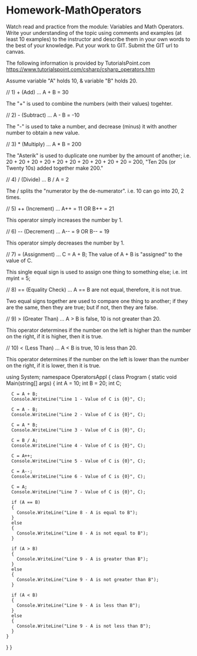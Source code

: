 # Homework-MathOperators
Watch read and practice from the module: Variables and Math Operators. Write your understanding of the topic using comments and examples (at least 10 examples) to the instructor and describe them in your own words to the best of your knowledge. Put your work to GIT. Submit the GIT url to canvas. 


The following information is provided by TutorialsPoint.com
https://www.tutorialspoint.com/csharp/csharp_operators.htm


Assume variable "A" holds 10, & variable "B" holds 20.


// 1) + (Add) ... A + B = 30

The "+" is used to combine the numbers (with their values) togehter.

// 2) - (Subtract) ... A - B = -10

The "-" is used to take a number, and decrease (minus) it with another number to obtain a new value.

// 3) * (Multiply) ... A * B = 200

The "Asterik" is used to duplicate one number by the amount of another; i.e. 20 + 20 + 20 + 20 + 20 + 20 + 20 + 20 + 20 + 20 = 200, "Ten 20s (or Twenty 10s) added together make 200."

// 4) / (Divide) ... B / A = 2

The / splits the "numerator by the de-numerator". i.e. 10 can go into 20, 2 times.

// 5) ++ (Increment) ... A++ = 11 OR B++ = 21

This operator simply increases the number by 1.

// 6) -- (Decrement) ... A-- = 9 OR B-- = 19

This operator simply decreases the number by 1.

// 7) = (Assignment) ... C = A + B; The value of A + B is "assigned" to the value of C.

This single equal sign is used to assign one thing to something else; i.e. int myint = 5;

// 8) == (Equality Check) ... A == B are not equal, therefore, it is not true.

Two equal signs together are used to compare one thing to another; if they are the same, then they are true; but if not, then they are false.

// 9) > (Greater Than) ... A > B is false, 10 is not greater than 20.

This operator determines if the number on the left is higher than the number on the right, if it is higher, then it is true.

// 10) < (Less Than) ... A < B is true, 10 is less than 20.

This operator determines if the number on the left is lower than the number on the right, if it is lower, then it is true.

using System;
namespace OperatorsAppl
{
  class Program
  {
    static void Main(string[] args)
    {
      int A = 10;
      int B = 20;
      int C;
      
      C = A + B;
      Console.WriteLine("Line 1 - Value of C is {0}", C);
     
      C = A - B;
      Console.WriteLine("Line 2 - Value of C is {0}", C);
      
      C = A * B;
      Console.WriteLine("Line 3 - Value of C is {0}", C);
      
      C = B / A;
      Console.WriteLine("Line 4 - Value of C is {0}", C);
      
      C = A++;
      Console.WriteLine("Line 5 - Value of C is {0}", C);
      
      C = A--;
      Console.WriteLine("Line 6 - Value of C is {0}", C);
      
      C = A;
      Console.WriteLine("Line 7 - Value of C is {0}", C);
      
      if (A == B)
      {
        Console.WriteLine("Line 8 - A is equal to B");
      }
      else
      {
        Console.WriteLine("Line 8 - A is not equal to B");
      }
      
      if (A > B)
      {
        Console.WriteLine("Line 9 - A is greater than B");
      }
      else
      {
        Console.WriteLine("Line 9 - A is not greater than B");
      }
      
      if (A < B)
      {
        Console.WriteLine("Line 9 - A is less than B");
      }
      else
      {
        Console.WriteLine("Line 9 - A is not less than B");
      }
    }
  }
}
